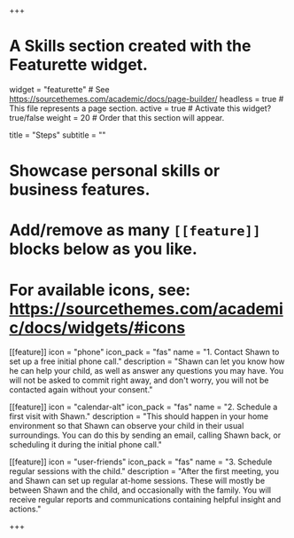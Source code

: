 +++
# A Skills section created with the Featurette widget.
widget = "featurette"  # See https://sourcethemes.com/academic/docs/page-builder/
headless = true  # This file represents a page section.
active = true  # Activate this widget? true/false
weight = 20  # Order that this section will appear.

title = "Steps"
subtitle = ""

# Showcase personal skills or business features.
# 
# Add/remove as many `[[feature]]` blocks below as you like.
# 
# For available icons, see: https://sourcethemes.com/academic/docs/widgets/#icons

[[feature]]
  icon = "phone"
  icon_pack = "fas"
  name = "1. Contact Shawn to set up a free initial phone call."
  description = "Shawn can let you know how he can help your child, as well as answer any questions you may have. You will not be asked to commit right away, and don't worry, you will not be contacted again without your consent."
  
[[feature]]
  icon = "calendar-alt"
  icon_pack = "fas"
  name = "2. Schedule a first visit with Shawn."
  description = "This should happen in your home environment so that Shawn can observe your child in their usual surroundings. You can do this by sending an email, calling Shawn back, or scheduling it during the initial phone call."  
  
[[feature]]
  icon = "user-friends"
  icon_pack = "fas"
  name = "3. Schedule regular sessions with the child."
  description = "After the first meeting, you and Shawn can set up regular at-home sessions. These will mostly be between Shawn and the child, and occasionally with the family. You will receive regular reports and communications containing helpful insight and actions."

+++
